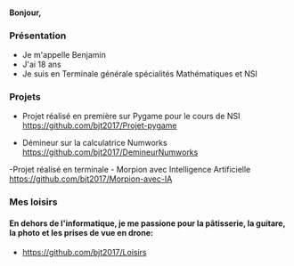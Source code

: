 #### Bonjour,

### Présentation

- Je m'appelle Benjamin
- J'ai 18 ans
- Je suis en Terminale générale spécialités Mathématiques et NSI 

### Projets

- Projet réalisé en première sur Pygame pour le cours de NSI 
  https://github.com/bjt2017/Projet-pygame

- Démineur sur la calculatrice Numworks
  https://github.com/bjt2017/DemineurNumworks

-Projet réalisé en terminale - Morpion avec Intelligence Artificielle
  https://github.com/bjt2017/Morpion-avec-IA

### Mes loisirs

#### En dehors de l'informatique, je me passione pour la pâtisserie, la guitare, la photo et les prises de vue en drone:

-  https://github.com/bjt2017/Loisirs




